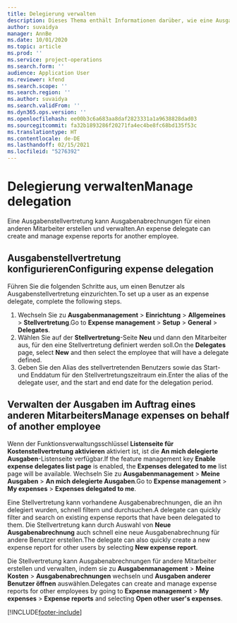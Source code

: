 ```yaml
---
title: Delegierung verwalten
description: Dieses Thema enthält Informationen darüber, wie eine Ausgabenstellvertretung Ausgabenabrechnungen für einen anderen Mitarbeiter erstellen und verwalten kann.
author: suvaidya
manager: AnnBe
ms.date: 10/01/2020
ms.topic: article
ms.prod: ''
ms.service: project-operations
ms.search.form: ''
audience: Application User
ms.reviewer: kfend
ms.search.scope: ''
ms.search.region: ''
ms.author: suvaidya
ms.search.validFrom: ''
ms.dyn365.ops.version: ''
ms.openlocfilehash: ee00b3c6a683aa8daf2823331a1a9638828dad03
ms.sourcegitcommit: fa32b1893286f20271fa4ec4be8fc68bd135f53c
ms.translationtype: HT
ms.contentlocale: de-DE
ms.lasthandoff: 02/15/2021
ms.locfileid: "5276392"
---
```

# <a name="manage-delegation"></a><span data-ttu-id="c4551-103">Delegierung verwalten</span><span class="sxs-lookup"><span data-stu-id="c4551-103">Manage delegation</span></span>
<span data-ttu-id="c4551-104">Eine Ausgabenstellvertretung kann Ausgabenabrechnungen für einen anderen Mitarbeiter erstellen und verwalten.</span><span class="sxs-lookup"><span data-stu-id="c4551-104">An expense delegate can create and manage expense reports for another employee.</span></span>

## <a name="configuring-expense-delegation"></a><span data-ttu-id="c4551-105">Ausgabenstellvertretung konfigurieren</span><span class="sxs-lookup"><span data-stu-id="c4551-105">Configuring expense delegation</span></span>

<span data-ttu-id="c4551-106">Führen Sie die folgenden Schritte aus, um einen Benutzer als Ausgabenstellvertretung einzurichten.</span><span class="sxs-lookup"><span data-stu-id="c4551-106">To set up a user as an expense delegate, complete the following steps.</span></span> 
1. <span data-ttu-id="c4551-107">Wechseln Sie zu **Ausgabenmanagement** > **Einrichtung** > **Allgemeines** > **Stellvertretung**.</span><span class="sxs-lookup"><span data-stu-id="c4551-107">Go to **Expense management** > **Setup** > **General** > **Delegates**.</span></span> 
2. <span data-ttu-id="c4551-108">Wählen Sie auf der **Stellvertretung**-Seite **Neu** und dann den Mitarbeiter aus, für den eine Stellvertretung definiert werden soll.</span><span class="sxs-lookup"><span data-stu-id="c4551-108">On the **Delegates** page, select **New** and then select the employee that will have a delegate defined.</span></span> 
3. <span data-ttu-id="c4551-109">Geben Sie den Alias des stellvertretenden Benutzers sowie das Start- und Enddatum für den Stellvertretungszeitraum ein.</span><span class="sxs-lookup"><span data-stu-id="c4551-109">Enter the alias of the delegate user, and the start and end date for the delegation period.</span></span>

## <a name="manage-expenses-on-behalf-of-another-employee"></a><span data-ttu-id="c4551-110">Verwalten der Ausgaben im Auftrag eines anderen Mitarbeiters</span><span class="sxs-lookup"><span data-stu-id="c4551-110">Manage expenses on behalf of another employee</span></span>

<span data-ttu-id="c4551-111">Wenn der Funktionsverwaltungsschlüssel **Listenseite für Kostenstellvertretung aktivieren** aktiviert ist, ist die **An mich delegierte Ausgaben**-Listenseite verfügbar.</span><span class="sxs-lookup"><span data-stu-id="c4551-111">If the feature management key **Enable expense delegates list page** is enabled, the **Expenses delegated to me** list page will be available.</span></span> <span data-ttu-id="c4551-112">Wechseln Sie zu **Ausgabenmanagement** > **Meine Ausgaben** > **An mich delegierte Ausgaben**.</span><span class="sxs-lookup"><span data-stu-id="c4551-112">Go to **Expense management** > **My expenses** > **Expenses delegated to me**.</span></span>

<span data-ttu-id="c4551-113">Eine Stellvertretung kann vorhandene Ausgabenabrechnungen, die an ihn delegiert wurden, schnell filtern und durchsuchen.</span><span class="sxs-lookup"><span data-stu-id="c4551-113">A delegate can quickly filter and search on existing expense reports that have been delegated to them.</span></span> <span data-ttu-id="c4551-114">Die Stellvertretung kann durch Auswahl von **Neue Ausgabenabrechnung** auch schnell eine neue Ausgabenabrechnung für andere Benutzer erstellen.</span><span class="sxs-lookup"><span data-stu-id="c4551-114">The delegate can also quickly create a new expense report for other users by selecting **New expense report**.</span></span>

<span data-ttu-id="c4551-115">Die Stellvertretung kann Ausgabenabrechnungen für andere Mitarbeiter erstellen und verwalten, indem sie zu **Ausgabenmanagement** > **Meine Kosten** > **Ausgabenabrechnungen** wechseln und **Ausgaben anderer Benutzer öffnen** auswählen.</span><span class="sxs-lookup"><span data-stu-id="c4551-115">Delegates can create and manage expense reports for other employees by going to **Expense management** > **My expenses** > **Expense reports** and selecting **Open other user's expenses**.</span></span>


[!INCLUDE[footer-include](../includes/footer-banner.md)]